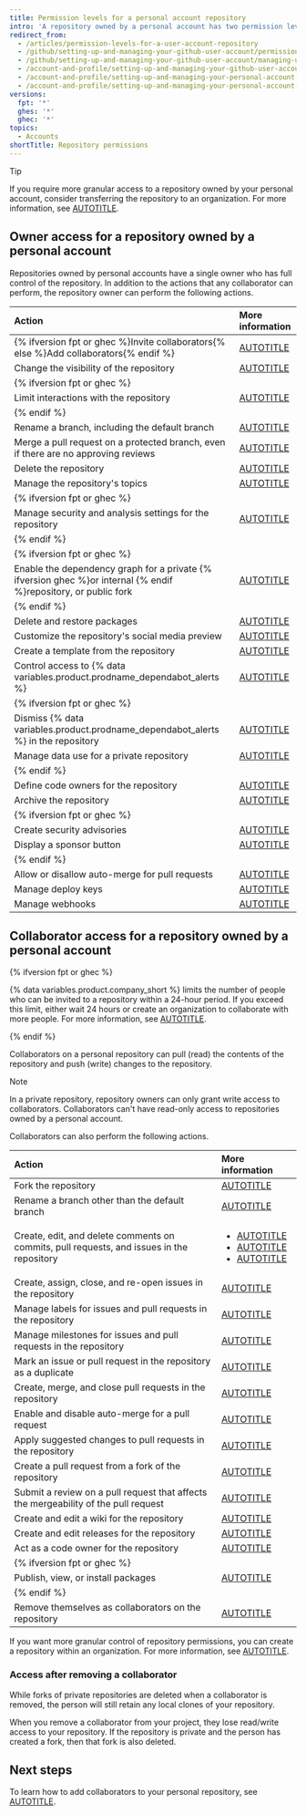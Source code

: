 ```yaml
---
title: Permission levels for a personal account repository
intro: 'A repository owned by a personal account has two permission levels: the repository owner and collaborators.'
redirect_from:
  - /articles/permission-levels-for-a-user-account-repository
  - /github/setting-up-and-managing-your-github-user-account/permission-levels-for-a-user-account-repository
  - /github/setting-up-and-managing-your-github-user-account/managing-user-account-settings/permission-levels-for-a-user-account-repository
  - /account-and-profile/setting-up-and-managing-your-github-user-account/managing-user-account-settings/permission-levels-for-a-user-account-repository
  - /account-and-profile/setting-up-and-managing-your-personal-account-on-github/managing-personal-account-settings/permission-levels-for-a-personal-account-repository
  - /account-and-profile/setting-up-and-managing-your-personal-account-on-github/managing-user-account-settings/permission-levels-for-a-personal-account-repository
versions:
  fpt: '*'
  ghes: '*'
  ghec: '*'
topics:
  - Accounts
shortTitle: Repository permissions
---
```


> [!TIP]
> If you require more granular access to a repository owned by your personal account, consider transferring the repository to an organization. For more information, see [AUTOTITLE](/repositories/creating-and-managing-repositories/transferring-a-repository#transferring-a-repository-owned-by-your-personal-account).

## Owner access for a repository owned by a personal account

Repositories owned by personal accounts have a single owner who has full control of the repository. In addition to the actions that any collaborator can perform, the repository owner can perform the following actions.

| Action | More information |
| :- | :- |
| {% ifversion fpt or ghec %}Invite collaborators{% else %}Add collaborators{% endif %} | [AUTOTITLE](/account-and-profile/setting-up-and-managing-your-personal-account-on-github/managing-access-to-your-personal-repositories/inviting-collaborators-to-a-personal-repository) |
| Change the visibility of the repository | [AUTOTITLE](/repositories/managing-your-repositorys-settings-and-features/managing-repository-settings/setting-repository-visibility) |
| {% ifversion fpt or ghec %} |
| Limit interactions with the repository | [AUTOTITLE](/communities/moderating-comments-and-conversations/limiting-interactions-in-your-repository) |
| {% endif %} |
| Rename a branch, including the default branch | [AUTOTITLE](/repositories/configuring-branches-and-merges-in-your-repository/managing-branches-in-your-repository/renaming-a-branch) |
| Merge a pull request on a protected branch, even if there are no approving reviews | [AUTOTITLE](/repositories/configuring-branches-and-merges-in-your-repository/managing-protected-branches/about-protected-branches) |
| Delete the repository | [AUTOTITLE](/repositories/creating-and-managing-repositories/deleting-a-repository) |
| Manage the repository's topics | [AUTOTITLE](/repositories/managing-your-repositorys-settings-and-features/customizing-your-repository/classifying-your-repository-with-topics) |
| {% ifversion fpt or ghec %} |
| Manage security and analysis settings for the repository | [AUTOTITLE](/repositories/managing-your-repositorys-settings-and-features/enabling-features-for-your-repository/managing-security-and-analysis-settings-for-your-repository) |
| {% endif %} |
| {% ifversion fpt or ghec %} |
| Enable the dependency graph for a private {% ifversion ghec %}or internal {% endif %}repository, or public fork | [AUTOTITLE](/code-security/supply-chain-security/understanding-your-software-supply-chain/exploring-the-dependencies-of-a-repository#enabling-and-disabling-the-dependency-graph) |
| {% endif %} |
| Delete and restore packages | [AUTOTITLE](/packages/learn-github-packages/deleting-and-restoring-a-package) |
| Customize the repository's social media preview | [AUTOTITLE](/repositories/managing-your-repositorys-settings-and-features/customizing-your-repository/customizing-your-repositorys-social-media-preview) |
| Create a template from the repository | [AUTOTITLE](/repositories/creating-and-managing-repositories/creating-a-template-repository) |
| Control access to {% data variables.product.prodname_dependabot_alerts %}| [AUTOTITLE](/repositories/managing-your-repositorys-settings-and-features/enabling-features-for-your-repository/managing-security-and-analysis-settings-for-your-repository#granting-access-to-security-alerts) |
| {% ifversion fpt or ghec %} |
| Dismiss {% data variables.product.prodname_dependabot_alerts %} in the repository | [AUTOTITLE](/code-security/dependabot/dependabot-alerts/viewing-and-updating-dependabot-alerts) |
| Manage data use for a private repository | [AUTOTITLE](/repositories/managing-your-repositorys-settings-and-features/enabling-features-for-your-repository/managing-security-and-analysis-settings-for-your-repository#enabling-or-disabling-security-and-analysis-features-for-private-repositories) |
| {% endif %} |
| Define code owners for the repository | [AUTOTITLE](/repositories/managing-your-repositorys-settings-and-features/customizing-your-repository/about-code-owners) |
| Archive the repository | [AUTOTITLE](/repositories/archiving-a-github-repository/archiving-repositories) |
| {% ifversion fpt or ghec %} |
| Create security advisories | [AUTOTITLE](/code-security/security-advisories/working-with-repository-security-advisories/about-repository-security-advisories) |
| Display a sponsor button | [AUTOTITLE](/repositories/managing-your-repositorys-settings-and-features/customizing-your-repository/displaying-a-sponsor-button-in-your-repository) |
| {% endif %} |
| Allow or disallow auto-merge for pull requests | [AUTOTITLE](/repositories/configuring-branches-and-merges-in-your-repository/configuring-pull-request-merges/managing-auto-merge-for-pull-requests-in-your-repository) |
| Manage deploy keys | [AUTOTITLE](/authentication/connecting-to-github-with-ssh/managing-deploy-keys#deploy-keys) |
| Manage webhooks | [AUTOTITLE](/webhooks/about-webhooks) |

## Collaborator access for a repository owned by a personal account

{% ifversion fpt or ghec %}

{% data variables.product.company_short %} limits the number of people who can be invited to a repository within a 24-hour period. If you exceed this limit, either wait 24 hours or create an organization to collaborate with more people. For more information, see [AUTOTITLE](/organizations/collaborating-with-groups-in-organizations/creating-a-new-organization-from-scratch).

{% endif %}

Collaborators on a personal repository can pull (read) the contents of the repository and push (write) changes to the repository.

> [!NOTE]
> In a private repository, repository owners can only grant write access to collaborators. Collaborators can't have read-only access to repositories owned by a personal account.

Collaborators can also perform the following actions.

| Action | More information |
| :- | :- |
| Fork the repository | [AUTOTITLE](/pull-requests/collaborating-with-pull-requests/working-with-forks/about-forks) |
| Rename a branch other than the default branch | [AUTOTITLE](/repositories/configuring-branches-and-merges-in-your-repository/managing-branches-in-your-repository/renaming-a-branch) |
| Create, edit, and delete comments on commits, pull requests, and issues in the repository | <ul><li>[AUTOTITLE](/issues/tracking-your-work-with-issues/about-issues)</li><li>[AUTOTITLE](/pull-requests/collaborating-with-pull-requests/reviewing-changes-in-pull-requests/commenting-on-a-pull-request)</li><li>[AUTOTITLE](/communities/moderating-comments-and-conversations/managing-disruptive-comments)</li></ul> |
| Create, assign, close, and re-open issues in the repository | [AUTOTITLE](/issues) |
| Manage labels for issues and pull requests in the repository | [AUTOTITLE](/issues/using-labels-and-milestones-to-track-work/managing-labels) |
| Manage milestones for issues and pull requests in the repository | [AUTOTITLE](/issues/using-labels-and-milestones-to-track-work/creating-and-editing-milestones-for-issues-and-pull-requests) |
| Mark an issue or pull request in the repository as a duplicate | [AUTOTITLE](/issues/tracking-your-work-with-issues/marking-issues-or-pull-requests-as-a-duplicate) |
| Create, merge, and close pull requests in the repository | [AUTOTITLE](/pull-requests/collaborating-with-pull-requests/proposing-changes-to-your-work-with-pull-requests) |
| Enable and disable auto-merge for a pull request | [AUTOTITLE](/pull-requests/collaborating-with-pull-requests/incorporating-changes-from-a-pull-request/automatically-merging-a-pull-request)
| Apply suggested changes to pull requests in the repository |[AUTOTITLE](/pull-requests/collaborating-with-pull-requests/reviewing-changes-in-pull-requests/incorporating-feedback-in-your-pull-request) |
| Create a pull request from a fork of the repository | [AUTOTITLE](/pull-requests/collaborating-with-pull-requests/proposing-changes-to-your-work-with-pull-requests/creating-a-pull-request-from-a-fork) |
| Submit a review on a pull request that affects the mergeability of the pull request | [AUTOTITLE](/pull-requests/collaborating-with-pull-requests/reviewing-changes-in-pull-requests/reviewing-proposed-changes-in-a-pull-request) |
| Create and edit a wiki for the repository | [AUTOTITLE](/communities/documenting-your-project-with-wikis/about-wikis) |
| Create and edit releases for the repository | [AUTOTITLE](/repositories/releasing-projects-on-github/managing-releases-in-a-repository) |
| Act as a code owner for the repository | [AUTOTITLE](/repositories/managing-your-repositorys-settings-and-features/customizing-your-repository/about-code-owners) |
| {% ifversion fpt or ghec %} |
| Publish, view, or install packages | [AUTOTITLE](/packages/learn-github-packages) |
| {% endif %} |
| Remove themselves as collaborators on the repository | [AUTOTITLE](/account-and-profile/setting-up-and-managing-your-personal-account-on-github/managing-access-to-your-personal-repositories/removing-yourself-from-a-collaborators-repository) |

If you want more granular control of repository permissions, you can create a repository within an organization. For more information, see [AUTOTITLE](/get-started/learning-about-github/access-permissions-on-github).

### Access after removing a collaborator

While forks of private repositories are deleted when a collaborator is removed, the person will still retain any local clones of your repository.

When you remove a collaborator from your project, they lose read/write access to your repository. If the repository is private and the person has created a fork, then that fork is also deleted.

## Next steps

To learn how to add collaborators to your personal repository, see [AUTOTITLE](/account-and-profile/setting-up-and-managing-your-personal-account-on-github/managing-access-to-your-personal-repositories/inviting-collaborators-to-a-personal-repository).

